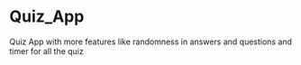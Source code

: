 # Quiz_App
Quiz App with more features like randomness in answers and questions and timer for all the quiz
